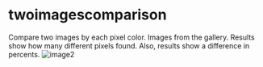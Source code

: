 # twoimagescomparison

Compare two images by each pixel color.
Images from the gallery.
Results show how many different pixels found.
Also, results show a difference in percents.
![image2](C:\Users\Oleksii\AndroidStudioProjects\FlutterProjects\two_images_comparison\images\image2.png?raw=true "Title")
